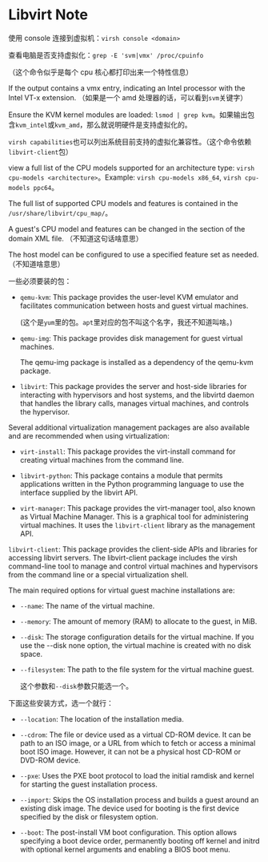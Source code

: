 # Libvirt Note

使用 console 连接到虚拟机：`virsh console <domain>`

查看电脑是否支持虚拟化：`grep -E 'svm|vmx' /proc/cpuinfo`

（这个命令似乎是每个 cpu 核心都打印出来一个特性信息）

If the output contains a vmx entry, indicating an Intel processor with the Intel VT-x extension. （如果是一个 amd 处理器的话，可以看到`svm`关键字）

Ensure the KVM kernel modules are loaded: `lsmod | grep kvm`。如果输出包含`kvm_intel`或`kvm_amd`，那么就说明硬件是支持虚拟化的。

`virsh capabilities`也可以列出系统目前支持的虚拟化兼容性。（这个命令依赖`libvirt-client`包）

view a full list of the CPU models supported for an architecture type: `virsh cpu-models <architecture>`。Example: `virsh cpu-models x86_64`, `virsh cpu-models ppc64`。

The full list of supported CPU models and features is contained in the `/usr/share/libvirt/cpu_map/`。

A guest's CPU model and features can be changed in the <cpu> section of the domain XML file. （不知道这句话啥意思）

The host model can be configured to use a specified feature set as needed. （不知道啥意思）

一些必须要装的包：

* `qemu-kvm`: This package provides the user-level KVM emulator and facilitates communication between hosts and guest virtual machines.

    (这个是`yum`里的包。`apt`里对应的包不叫这个名字，我还不知道叫啥。)

* `qemu-img`: This package provides disk management for guest virtual machines.

    The qemu-img package is installed as a dependency of the qemu-kvm package.

* `libvirt`: This package provides the server and host-side libraries for interacting with hypervisors and host systems, and the libvirtd daemon that handles the library calls, manages virtual machines, and controls the hypervisor.

Several additional virtualization management packages are also available and are recommended when using virtualization:

* `virt-install`: This package provides the virt-install command for creating virtual machines from the command line.

* `libvirt-python`: This package contains a module that permits applications written in the Python programming language to use the interface supplied by the libvirt API.

* `virt-manager`: This package provides the virt-manager tool, also known as Virtual Machine Manager. This is a graphical tool for administering virtual machines. It uses the `libvirt-client` library as the management API.

`libvirt-client`: This package provides the client-side APIs and libraries for accessing libvirt servers. The libvirt-client package includes the virsh command-line tool to manage and control virtual machines and hypervisors from the command line or a special virtualization shell.

The main required options for virtual guest machine installations are:

* `--name`: The name of the virtual machine.

* `--memory`: The amount of memory (RAM) to allocate to the guest, in MiB.

* `--disk`: The storage configuration details for the virtual machine. If you use the --disk none option, the virtual machine is created with no disk space.

* `--filesystem`: The path to the file system for the virtual machine guest.

    这个参数和`--disk`参数只能选一个。

下面这些安装方式，选一个就行：

* `--location`: The location of the installation media.

* `--cdrom`: The file or device used as a virtual CD-ROM device. It can be path to an ISO image, or a URL from which to fetch or access a minimal boot ISO image. However, it can not be a physical host CD-ROM or DVD-ROM device.

* `--pxe`: Uses the PXE boot protocol to load the initial ramdisk and kernel for starting the guest installation process.

* `--import`: Skips the OS installation process and builds a guest around an existing disk image. The device used for booting is the first device specified by the disk or filesystem option.

* `--boot`: The post-install VM boot configuration. This option allows specifying a boot device order, permanently booting off kernel and initrd with optional kernel arguments and enabling a BIOS boot menu.